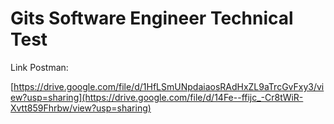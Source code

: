 # Gits Software Engineer Technical Test

Link Postman:

[https://drive.google.com/file/d/1HfLSmUNpdaiaosRAdHxZL9aTrcGvFxy3/view?usp=sharing](https://drive.google.com/file/d/14Fe--ffijc_-Cr8tWiR-Xvtt859Fhrbw/view?usp=sharing)
